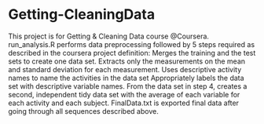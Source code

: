 # Getting-CleaningData

This project is for Getting & Cleaning Data course @Coursera.
run_analysis.R performs data preprocessing followed by 5 steps required as described in the coursera project definition: Merges the training and the test sets to create one data set. Extracts only the measurements on the mean and standard deviation for each measurement. Uses descriptive activity names to name the activities in the data set Appropriately labels the data set with descriptive variable names. From the data set in step 4, creates a second, independent tidy data set with the average of each variable for each activity and each subject.
FinalData.txt is exported final data after going through all sequences described above.
